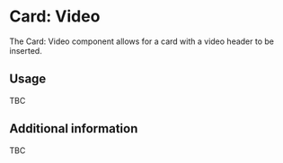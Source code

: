 # Card: Video

The Card: Video component allows for a card with a video header to be inserted.

## Usage

TBC

## Additional information

TBC
